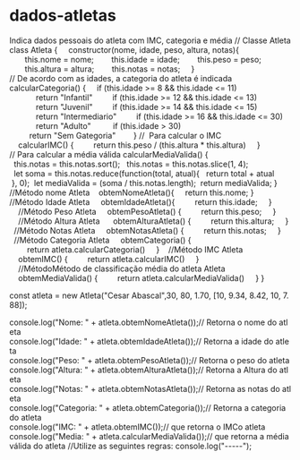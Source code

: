# dados-atletas
Indica dados pessoais do atleta com IMC, categoria e média
// Classe Atleta
class Atleta {
    constructor(nome, idade, peso, altura, notas){
       this.nome = nome;
       this.idade = idade;
       this.peso = peso;
       this.altura = altura;
       this.notas = notas;
    }
// De acordo com as idades, a categoria do atleta é indicada 
calcularCategoria() {
    if (this.idade >= 8 && this.idade <= 11)
            return "Infantil"
        if (this.idade >= 12 && this.idade <= 13)
            return "Juvenil"
        if (this.idade >= 14 && this.idade <= 15)
            return "Intermediario"
        if (this.idade >= 16 && this.idade <= 30)
            return "Adulto"
         if (this.idade > 30)
         return "Sem Gategoria"   
    }
//  Para calcular o IMC   
    calcularIMC() {
        return this.peso / (this.altura * this.altura)
    }
// Para calcular a média válida
calcularMediaValida() {
  this.notas = this.notas.sort();
  this.notas = this.notas.slice(1, 4);
  let soma = this.notas.reduce(function(total, atual){
  return total + atual
 }, 0);
 let mediaValida = (soma / this.notas.length);
 return mediaValida;
}
//Método nome Atleta
   obtemNomeAtleta(){
    return this.nome;
}
//Método Idade Atleta
    obtemIdadeAtleta(){
        return this.idade;
    } 
    //Método Peso Atleta
    obtemPesoAtleta() {
        return this.peso;
    } 
    //Método Altura Atleta
     obtemAlturaAtleta() {
        return this.altura;
    } 
  //Método Notas Atleta
    obtemNotasAtleta() {
        return this.notas;
    } 
  //Método Categoria Atleta
    obtemCategoria() {
        return atleta.calcularCategoria()
    } 
  //Método IMC Atleta
    obtemIMC() {
        return atleta.calcularIMC()
    } 
    //MétodoMétodo de classificação média do atleta Atleta
    obtemMediaValida() {
        return atleta.calcularMediaValida()
    }
}

const atleta = new Atleta("Cesar Abascal",30, 80, 1.70, [10, 9.34, 8.42, 10, 7.88]);

console.log("Nome: " + atleta.obtemNomeAtleta());// Retorna o nome do atleta
console.log("Idade: " + atleta.obtemIdadeAtleta());// Retorna a idade do atleta
console.log("Peso: " + atleta.obtemPesoAtleta());// Retorna o peso do atleta
console.log("Altura: " + atleta.obtemAlturaAtleta());// Retorna a Altura do atleta
console.log("Notas: " + atleta.obtemNotasAtleta());// Retorna as notas do atleta
console.log("Categoria: " + atleta.obtemCategoria());// Retorna a categoria do atleta
console.log("IMC: " + atleta.obtemIMC());// que retorna o IMCo atleta
console.log("Media: " + atleta.calcularMediaValida());// que retorna a média válida do atleta
//Utilize as seguintes regras:
console.log("-----");









